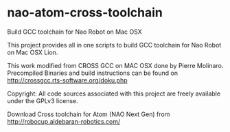 nao-atom-cross-toolchain
========================

Build GCC toolchain for Nao Robot on Mac OSX

This project provides all in one scripts to build GCC toolchain for Nao Robot on Mac OSX Lion. 

This work modified from CROSS GCC on MAC OSX done by Pierre Molinaro. Precompiled Binaries and build instructions can be found on
http://crossgcc.rts-software.org/doku.php

Copyright:
  All code sources associated with this project are freely available under the GPLv3 license.

Download Cross toolchain for Atom (NAO Next Gen) from http://robocup.aldebaran-robotics.com/
